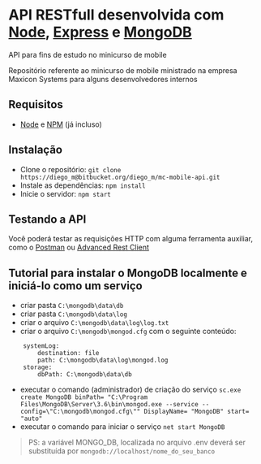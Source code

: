 # API RESTfull desenvolvida com [Node](https://nodejs.org/en/download/), [Express](http://expressjs.com/pt-br/) e [MongoDB](https://www.mongodb.com/what-is-mongodb)

API para fins de estudo no minicurso de mobile

Repositório referente ao minicurso de mobile ministrado na empresa Maxicon Systems para alguns desenvolvedores internos

## Requisitos

- [Node](https://nodejs.org/en/download/) e [NPM](https://www.npmjs.com/get-npm) (já incluso)

## Instalação

- Clone o repositório: `git clone https://diego_m@bitbucket.org/diego_m/mc-mobile-api.git`
- Instale as dependências: `npm install`
- Inicie o servidor: `npm start`

## Testando a API
Você poderá testar as requisições HTTP com alguma ferramenta auxiliar, como o [Postman](https://chrome.google.com/webstore/detail/postman-rest-client-packa/fhbjgbiflinjbdggehcddcbncdddomop) ou [Advanced Rest Client](https://chrome.google.com/webstore/detail/advanced-rest-client/hgmloofddffdnphfgcellkdfbfbjeloo)


## Tutorial para instalar o MongoDB localmente e iniciá-lo como um serviço
- criar pasta `C:\mongodb\data\db`
- criar pasta `C:\mongodb\data\log`
- criar o arquivo `C:\mongodb\data\log\log.txt`
- criar o arquivo `C:\mongodb\mongod.cfg` com o seguinte conteúdo:
```
	systemLog:
		destination: file
		path: C:\mongodb\data\log\mongod.log
	storage:
		dbPath: C:\mongodb\data\db
```
- executar o comando (administrador) de criação do serviço `sc.exe create MongoDB binPath= "C:\Program Files\MongoDB\Server\3.6\bin\mongod.exe --service --config=\"C:\mongodb\mongod.cfg\"" DisplayName= "MongoDB" start= "auto"`
- executar o comando para iniciar o serviço `net start MongoDB`

> PS: a variável MONGO_DB, localizada no arquivo .env deverá ser substituída por `mongodb://localhost/nome_do_seu_banco`